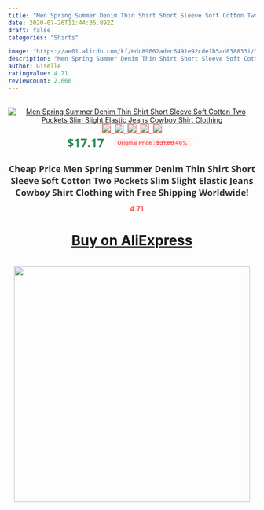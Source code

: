```yaml
---
title: "Men Spring Summer Denim Thin Shirt Short Sleeve Soft Cotton Two Pockets Slim Slight Elastic Jeans Cowboy Shirt Clothing"
date: 2020-07-26T11:44:36.892Z
draft: false
categories: "Shirts"

image: "https://ae01.alicdn.com/kf/Hdc89662adec6491e92cde1b5ad838833i/Men-Spring-Summer-Denim-Thin-Shirt-Short-Sleeve-Soft-Cotton-Two-Pockets-Slim-Slight-Elastic-Jeans.jpg"
description: "Men Spring Summer Denim Thin Shirt Short Sleeve Soft Cotton Two Pockets Slim Slight Elastic Jeans Cowboy Shirt Clothing"
author: Giselle
ratingvalue: 4.71
reviewcount: 2.666
---
```

<br>
<div style="text-align: center;">
<a href="https://s.click.aliexpress.com/e/_ASA0DX" target="_blank" rel="nofollow noopener noreferrer"><img alt="Men Spring Summer Denim Thin Shirt Short Sleeve Soft Cotton Two Pockets Slim Slight Elastic Jeans Cowboy Shirt Clothing" class="magnifier-image" src="https://ae01.alicdn.com/kf/Hdc89662adec6491e92cde1b5ad838833i/Men-Spring-Summer-Denim-Thin-Shirt-Short-Sleeve-Soft-Cotton-Two-Pockets-Slim-Slight-Elastic-Jeans.jpg_640x640.jpg">
<br>
<img style="border:1px solid salmon" src="https://ae01.alicdn.com/kf/Hdc89662adec6491e92cde1b5ad838833i/Men-Spring-Summer-Denim-Thin-Shirt-Short-Sleeve-Soft-Cotton-Two-Pockets-Slim-Slight-Elastic-Jeans.jpg_120x120.jpg">&nbsp;&nbsp;<img style="border:1px solid salmon" src="https://ae01.alicdn.com/kf/H60c89cb5bff3486fa00e4188087b882bp/Men-Spring-Summer-Denim-Thin-Shirt-Short-Sleeve-Soft-Cotton-Two-Pockets-Slim-Slight-Elastic-Jeans.jpg_120x120.jpg">&nbsp;&nbsp;<img style="border:1px solid salmon" src="https://ae01.alicdn.com/kf/Ha408a3c3d29b4b10bc84120c6ae098e1N/Men-Spring-Summer-Denim-Thin-Shirt-Short-Sleeve-Soft-Cotton-Two-Pockets-Slim-Slight-Elastic-Jeans.jpg_120x120.jpg">&nbsp;&nbsp;<img style="border:1px solid salmon" src="https://ae01.alicdn.com/kf/H20cca6e0306b4322b7bae8aa36558513U/Men-Spring-Summer-Denim-Thin-Shirt-Short-Sleeve-Soft-Cotton-Two-Pockets-Slim-Slight-Elastic-Jeans.jpg_120x120.jpg">&nbsp;&nbsp;<img style="border:1px solid salmon" src="https://ae01.alicdn.com/kf/H81ec253bcfc042e2a4837df3733ef2abn/Men-Spring-Summer-Denim-Thin-Shirt-Short-Sleeve-Soft-Cotton-Two-Pockets-Slim-Slight-Elastic-Jeans.jpg_120x120.jpg"></a></div><br0>
<div style="text-align: center;"><span style="background-color: white; border: 0px; box-sizing: border-box; color: seagreen; display: inline-block; font-family: &quot;open sans&quot; , &quot;arial&quot; , &quot;helvetica&quot; , sans-serif , &quot;heiti&quot;; font-size: 24px; font-stretch: inherit; font-weight: 700; line-height: inherit; margin: 0px 10px 0px 0px; padding: 0px; vertical-align: middle;">$17.17 </span>
<span style="background: rgb(255 , 241 , 241); border-radius: 3px; border: 0px; box-sizing: border-box; color: #ff4747; display: inline-block; font-family: inherit; font-size: 12px; font-stretch: inherit; font-style: inherit; font-variant: inherit; font-weight: 600; line-height: inherit; margin: 0px; padding: 2px 5px; transform: scale(0.9); vertical-align: middle;">Original Price : <b style="text-decoration: line-through;">$31.80 </b> 46%&nbsp;&nbsp;</span></div>
<h1 style="color: #333333; display: inline-block; font-family: &quot;open sans&quot; , &quot;arial&quot; , &quot;helvetica&quot; , sans-serif , &quot;heiti&quot;; font-size: 18px; font-stretch: inherit; font-weight: 700; text-align: center;">Cheap Price Men Spring Summer Denim Thin Shirt Short Sleeve Soft Cotton Two Pockets Slim Slight Elastic Jeans Cowboy Shirt Clothing with Free Shipping Worldwide!</h1>
<div style="color: #ff4747; text-align: center;">
<img src="https://4.bp.blogspot.com/-M0ZcTcb-5uY/XleCXlxnR4I/AAAAAAAAAEc/OrjgMkXV1oMQFaCRZj5HQwOCBcu3w1FegCPcBGAYYCw/s1600/star.png" style="height: 15px;">&nbsp;<b>4.71</b></div>
<div class="button_cont" align="center"><a class="buynow_a" href="https://s.click.aliexpress.com/e/_ASA0DX" target="_blank" rel="nofollow noopener noreferrer"><H1>Buy on AliExpress</H1></a></div><br>
<div class="separator" style="clear: both; text-align: center;">
<img src="https://lh3.googleusercontent.com/-pTy5HemUv9M/XlePHvY0dAI/AAAAAAAAAE4/0nX5iRUoIWY8eMW9Dpxeirr157OZliDIgCLcBGAsYHQ/s1600/badge.gif" width="480">
</div>
